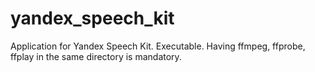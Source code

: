 # yandex_speech_kit
Application for Yandex Speech Kit. Executable.
Having ffmpeg, ffprobe, ffplay in the same directory is mandatory.
